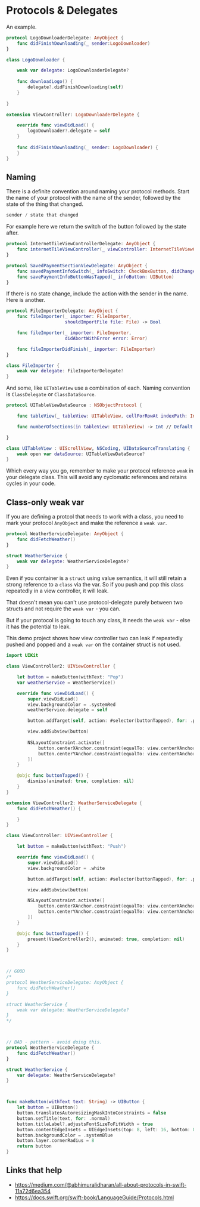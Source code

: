 # Protocols & Delegates

An example.

```swift
protocol LogoDownloaderDelegate: AnyObject {
    func didFinishDownloading(_ sender:LogoDownloader)
} 

class LogoDownloader {

    weak var delegate: LogoDownloaderDelegate?
    
    func downloadLogo() {
    	delegate?.didFinishDownloading(self)
    }
    
} 

extension ViewController: LogoDownloaderDelegate {

    override func viewDidLoad() {
        logoDownloader?.delegate = self
    }
    
    func didFinishDownloading(_ sender: LogoDownloader) {
    } 
}

```

## Naming

There is a definite convention around naming your protocol methods. Start the name of your protocol with the name of the sender, followed by the state of the thing that changed. 

```swift
sender / state that changed
```

For example here we return the switch of the button followed by the state after. 

```swift
protocol InternetTileViewControllerDelegate: AnyObject {
    func internetTileViewController(_ viewController: InternetTileViewController, didSetInternetPackage package: InternetPackage?)
}

protocol SavedPaymentSectionViewDelegate: AnyObject {
    func savedPaymentInfoSwitch(_ infoSwitch: CheckBoxButton, didChange state: Bool)
    func savePaymentInfoButtonWasTapped(_ infoButton: UIButton)
}
```

If there is no state change, include the action with the sender in the name. Here is another.

```swift
protocol FileImporterDelegate: AnyObject {
    func fileImporter(_ importer: FileImporter,
                      shouldImportFile file: File) -> Bool

    func fileImporter(_ importer: FileImporter,
                      didAbortWithError error: Error)

    func fileImporterDidFinish(_ importer: FileImporter)
}

class FileImporter {
    weak var delegate: FileImporterDelegate?
}
```

And some, like `UITableView` use a combination of each. Naming convention is `ClassDelegate` or `ClassDataSource`.

```swift
protocol UITableViewDataSource : NSObjectProtocol {

    func tableView(_ tableView: UITableView, cellForRowAt indexPath: IndexPath) -> UITableViewCell

    func numberOfSections(in tableView: UITableView) -> Int // Default is 1 if not implemented

}

class UITableView : UIScrollView, NSCoding, UIDataSourceTranslating {
	weak open var dataSource: UITableViewDataSource?
}
```

Which every way you go, remember to make your protocol reference `weak` in your delegate class. This will avoid any cyclomatic references and retains cycles in your code.

## Class-only weak var

If you are defining a protcol that needs to work with a class, you need to mark your protocol `AnyObject` and make the reference a `weak var`.

```swift
protocol WeatherServiceDelegate: AnyObject {
    func didFetchWeather()
}

struct WeatherService {
    weak var delegate: WeatherServiceDelegate?
}
```

Even if you container is a `struct` using value semantics, it will still retain a strong reference to a `class` via the var. So if you push and pop this class repeatedly in a view controller, it will leak.

That doesn't mean you can't use protocol-delegate purely between two structs and not require the `weak var` - you can.

But if your protocol is going to touch any class, it needs the `weak var` - else it has the potential to leak.

This demo project shows how view controller two can leak if repeatedly pushed and popped and a `weak var` on the container struct is not used.

```swift
import UIKit

class ViewController2: UIViewController {

    let button = makeButton(withText: "Pop")
    var weatherService = WeatherService()

    override func viewDidLoad() {
        super.viewDidLoad()
        view.backgroundColor = .systemRed
        weatherService.delegate = self

        button.addTarget(self, action: #selector(buttonTapped), for: .primaryActionTriggered)

        view.addSubview(button)
        
        NSLayoutConstraint.activate([
            button.centerXAnchor.constraint(equalTo: view.centerXAnchor),
            button.centerYAnchor.constraint(equalTo: view.centerYAnchor),
        ])
    }

    @objc func buttonTapped() {
        dismiss(animated: true, completion: nil)
    }
}

extension ViewController2: WeatherServiceDelegate {
    func didFetchWeather() {

    }
}

class ViewController: UIViewController {

    let button = makeButton(withText: "Push")

    override func viewDidLoad() {
        super.viewDidLoad()
        view.backgroundColor = .white

        button.addTarget(self, action: #selector(buttonTapped), for: .primaryActionTriggered)

        view.addSubview(button)

        NSLayoutConstraint.activate([
            button.centerXAnchor.constraint(equalTo: view.centerXAnchor),
            button.centerYAnchor.constraint(equalTo: view.centerYAnchor),
        ])
    }

    @objc func buttonTapped() {
        present(ViewController2(), animated: true, completion: nil)
    }
}



// GOOD
/*
protocol WeatherServiceDelegate: AnyObject {
    func didFetchWeather()
}

struct WeatherService {
    weak var delegate: WeatherServiceDelegate?
}
*/



// BAD - pattern - avoid doing this.
protocol WeatherServiceDelegate {
    func didFetchWeather()
}

struct WeatherService {
    var delegate: WeatherServiceDelegate?
}



func makeButton(withText text: String) -> UIButton {
    let button = UIButton()
    button.translatesAutoresizingMaskIntoConstraints = false
    button.setTitle(text, for: .normal)
    button.titleLabel?.adjustsFontSizeToFitWidth = true
    button.contentEdgeInsets = UIEdgeInsets(top: 8, left: 16, bottom: 8, right: 16)
    button.backgroundColor = .systemBlue
    button.layer.cornerRadius = 8
    return button
}
```



## Links that help
* https://medium.com/@abhimuralidharan/all-about-protocols-in-swift-11a72d6ea354
* https://docs.swift.org/swift-book/LanguageGuide/Protocols.html


